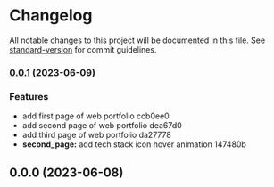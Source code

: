 # Changelog

All notable changes to this project will be documented in this file. See [standard-version](https://github.com/conventional-changelog/standard-version) for commit guidelines.

### [0.0.1](///compare/v0.0.0...v0.0.1) (2023-06-09)


### Features

* add first page of web portfolio ccb0ee0
* add second page of web portfolio dea67d0
* add third page of web portfolio da27778
* **second_page:** add tech stack icon hover animation 147480b

## 0.0.0 (2023-06-08)
